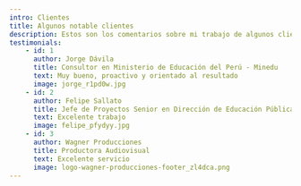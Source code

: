 ```yaml
---
intro: Clientes
title: Algunos notable clientes
description: Estos son los comentarios sobre mi trabajo de algunos clientes
testimonials:
    - id: 1
      author: Jorge Dávila
      title: Consultor en Ministerio de Educación del Perú - Minedu
      text: Muy bueno, proactivo y orientado al resultado
      image: jorge_r1pd0w.jpg
    - id: 2
      author: Felipe Sallato
      title: Jefe de Proyectos Senior en Dirección de Educación Pública de Chile
      text: Excelente trabajo
      image: felipe_pfydyy.jpg
    - id: 3
      author: Wagner Producciones
      title: Productora Audiovisual
      text: Excelente servicio
      image: logo-wagner-producciones-footer_zl4dca.png
---
```


